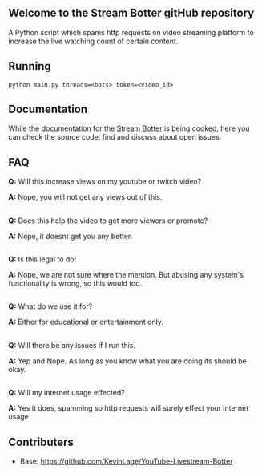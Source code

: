 ## Welcome to the Stream Botter gitHub repository

A Python script which spams http requests on video streaming platform to increase the live watching count of certain content.

## Running

```
python main.py threads=<bots> token=<video_id> 
```

## Documentation

While the documentation for the [Stream Botter](https://github.com/DevelopersWork/YouTube-Livestream-Botter) is being cooked, here you can check the source code, find and discuss about open issues.

## FAQ
  
  **Q:** Will this increase views on my youtube or twitch video?

  **A:** Nope, you will not get any views out of this. 
  ##
  **Q:** Does this help the video to get more viewers or promote?
  
  **A:** Nope, it doesnt get you any better. 
  ##
  **Q:** Is this legal to do!
  
  **A:** Nope, we are not sure where the mention. But abusing any system's functionality is wrong, so this would too. 
  ##
  **Q:** What do we use it for?
  
  **A:** Either for educational or entertainment only. 
  ##
  **Q:** Will there be any issues if I run this.
  
  **A:** Yep and Nope. As long as you know what you are doing its should be okay.
  ##
  **Q:** Will my internet usage effected?
  
  **A:** Yes it does, spamming so http requests will surely effect your internet usage

## Contributers
- Base: https://github.com/KevinLage/YouTube-Livestream-Botter
